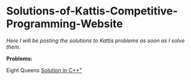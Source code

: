 # Solutions-of-Kattis-Competitive-Programming-Website
<i>Here I will be posting the solutions to Kattis problems as soon as I solve them.</i>


<b>Problems:</b>

Eight Queens <a href="https://github.com/Muhammad4hmed/Solutions-of-Kattis-Competitive-Programming-Website/blob/master/Solutions/Eight%20Queens.cpp">Solution in C++"</a>
